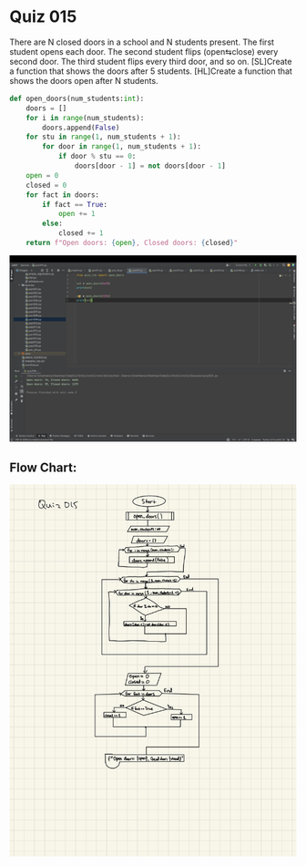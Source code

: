 # Quiz 015
There are N closed doors in a school and N students present. The first student opens each door. The second student flips (open⇆close) every second door. The third student flips every third door, and so on. 
[SL]Create a function that shows the doors after 5 students.
[HL]Create a function that shows the doors open after N students.


```.py
def open_doors(num_students:int):
    doors = []
    for i in range(num_students):
        doors.append(False)
    for stu in range(1, num_students + 1):
        for door in range(1, num_students + 1):
            if door % stu == 0:
                doors[door - 1] = not doors[door - 1]
    open = 0
    closed = 0
    for fact in doors:
        if fact == True:
            open += 1
        else:
            closed += 1
    return f"Open doors: {open}, Closed doors: {closed}"
```

![](quiz015.jpg)

## Flow Chart:

![](015flowchart1.jpg)
